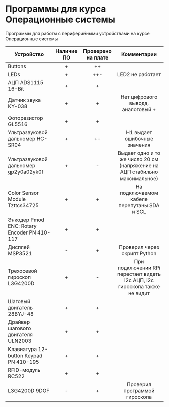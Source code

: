 # Программы для курса Операционные системы

Программы для работы с периферийными устройствами на курсе Операционные системы

| Устройство  | Наличие  ПО | Проверено на плате | Комментарии |
| ------------- | :---: | :---: | :---: |
| Buttons | + | ++ |   |
| LEDs | + | ++- | LED2 не работает  |
| АЦП ADS1115 16-Bit | + | + |   |
| Датчик звука KY-038  | + | + | Нет цифрового вывода, аналоговый +  |
| Фоторезистор GL5516  | + | + |   |
| Ультразвуковой дальномер HC-SR04  | + | +- | H1 выдает ошибочные значения  |
| Ультразвуковой дальномер gp2y0a02yk0f  | + | - | Выдает одно и то же число 20 см (напряжение на АЦП стабильно максимальное) |
| Color Sensor Module Tzttcs34725  | + | + | На подключаемом кабеле перепутаны SDA и SCL  |
| Энкодер Pmod ENC: Rotary Encoder PN 410-117  | + | + |   |
| Дисплей MSP3521  | - | + | Проверил через скрипт Python  |
| Трехосевой гироскоп L3G4200D  | + | - | При подключении RPi перестает видеть i2c АЦП, i2c гироскопа также не видит |
| Шаговый двигатель 28BYJ-48  | + | + |   |
| Драйвер шагового двигателя ULN2003  | + | + |   |
| Клавиатура 12-button Keypad PN 410-195  | + | + |   |
| RFID-модуль RC522  | + | + |   |
| L3G4200D 9DOF  | - | + | Проверил программой гироскопа  |
